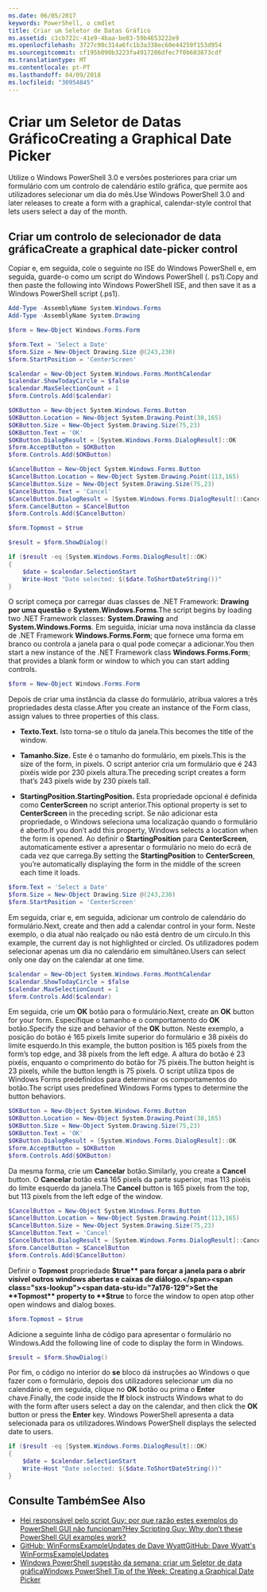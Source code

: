 ```yaml
---
ms.date: 06/05/2017
keywords: PowerShell, o cmdlet
title: Criar um Seletor de Datas Gráfico
ms.assetid: c1cb722c-41e9-4baa-be83-59b4653222e9
ms.openlocfilehash: 3727c90c314a6fc1b3a338ec60e44259f153d954
ms.sourcegitcommit: cf195b090b3223fa4917206dfec7f0b603873cdf
ms.translationtype: MT
ms.contentlocale: pt-PT
ms.lasthandoff: 04/09/2018
ms.locfileid: "30954845"
---
```

# <a name="creating-a-graphical-date-picker"></a><span data-ttu-id="7a176-103">Criar um Seletor de Datas Gráfico</span><span class="sxs-lookup"><span data-stu-id="7a176-103">Creating a Graphical Date Picker</span></span>

<span data-ttu-id="7a176-104">Utilize o Windows PowerShell 3.0 e versões posteriores para criar um formulário com um controlo de calendário estilo gráfica, que permite aos utilizadores selecionar um dia do mês.</span><span class="sxs-lookup"><span data-stu-id="7a176-104">Use Windows PowerShell 3.0 and later releases to create a form with a graphical, calendar-style control that lets users select a day of the month.</span></span>

## <a name="create-a-graphical-date-picker-control"></a><span data-ttu-id="7a176-105">Criar um controlo de selecionador de data gráfica</span><span class="sxs-lookup"><span data-stu-id="7a176-105">Create a graphical date-picker control</span></span>

<span data-ttu-id="7a176-106">Copiar e, em seguida, cole o seguinte no ISE do Windows PowerShell e, em seguida, guarde-o como um script do Windows PowerShell (. ps1).</span><span class="sxs-lookup"><span data-stu-id="7a176-106">Copy and then paste the following into Windows PowerShell ISE, and then save it as a Windows PowerShell script (.ps1).</span></span>

```powershell
Add-Type -AssemblyName System.Windows.Forms
Add-Type -AssemblyName System.Drawing

$form = New-Object Windows.Forms.Form

$form.Text = 'Select a Date'
$form.Size = New-Object Drawing.Size @(243,230)
$form.StartPosition = 'CenterScreen'

$calendar = New-Object System.Windows.Forms.MonthCalendar
$calendar.ShowTodayCircle = $false
$calendar.MaxSelectionCount = 1
$form.Controls.Add($calendar)

$OKButton = New-Object System.Windows.Forms.Button
$OKButton.Location = New-Object System.Drawing.Point(38,165)
$OKButton.Size = New-Object System.Drawing.Size(75,23)
$OKButton.Text = 'OK'
$OKButton.DialogResult = [System.Windows.Forms.DialogResult]::OK
$form.AcceptButton = $OKButton
$form.Controls.Add($OKButton)

$CancelButton = New-Object System.Windows.Forms.Button
$CancelButton.Location = New-Object System.Drawing.Point(113,165)
$CancelButton.Size = New-Object System.Drawing.Size(75,23)
$CancelButton.Text = 'Cancel'
$CancelButton.DialogResult = [System.Windows.Forms.DialogResult]::Cancel
$form.CancelButton = $CancelButton
$form.Controls.Add($CancelButton)

$form.Topmost = $true

$result = $form.ShowDialog()

if ($result -eq [System.Windows.Forms.DialogResult]::OK)
{
    $date = $calendar.SelectionStart
    Write-Host "Date selected: $($date.ToShortDateString())"
}
```

<span data-ttu-id="7a176-107">O script começa por carregar duas classes de .NET Framework: **Drawing por uma questão** e **System.Windows.Forms**.</span><span class="sxs-lookup"><span data-stu-id="7a176-107">The script begins by loading two .NET Framework classes: **System.Drawing** and **System.Windows.Forms**.</span></span> <span data-ttu-id="7a176-108">Em seguida, iniciar uma nova instância da classe de .NET Framework **Windows.Forms.Form**; que fornece uma forma em branco ou controla a janela para o qual pode começar a adicionar.</span><span class="sxs-lookup"><span data-stu-id="7a176-108">You then start a new instance of the .NET Framework class **Windows.Forms.Form**; that provides a blank form or window to which you can start adding controls.</span></span>

```powershell
$form = New-Object Windows.Forms.Form
```

<span data-ttu-id="7a176-109">Depois de criar uma instância da classe do formulário, atribua valores a três propriedades desta classe.</span><span class="sxs-lookup"><span data-stu-id="7a176-109">After you create an instance of the Form class, assign values to three properties of this class.</span></span>

- <span data-ttu-id="7a176-110">**Texto.**</span><span class="sxs-lookup"><span data-stu-id="7a176-110">**Text.**</span></span> <span data-ttu-id="7a176-111">Isto torna-se o título da janela.</span><span class="sxs-lookup"><span data-stu-id="7a176-111">This becomes the title of the window.</span></span>

- <span data-ttu-id="7a176-112">**Tamanho.**</span><span class="sxs-lookup"><span data-stu-id="7a176-112">**Size.**</span></span> <span data-ttu-id="7a176-113">Este é o tamanho do formulário, em pixels.</span><span class="sxs-lookup"><span data-stu-id="7a176-113">This is the size of the form, in pixels.</span></span> <span data-ttu-id="7a176-114">O script anterior cria um formulário que é 243 pixéis wide por 230 pixels altura.</span><span class="sxs-lookup"><span data-stu-id="7a176-114">The preceding script creates a form that’s 243 pixels wide by 230 pixels tall.</span></span>

- <span data-ttu-id="7a176-115">**StartingPosition.**</span><span class="sxs-lookup"><span data-stu-id="7a176-115">**StartingPosition.**</span></span> <span data-ttu-id="7a176-116">Esta propriedade opcional é definida como **CenterScreen** no script anterior.</span><span class="sxs-lookup"><span data-stu-id="7a176-116">This optional property is set to **CenterScreen** in the preceding script.</span></span> <span data-ttu-id="7a176-117">Se não adicionar esta propriedade, o Windows seleciona uma localização quando o formulário é aberto.</span><span class="sxs-lookup"><span data-stu-id="7a176-117">If you don’t add this property, Windows selects a location when the form is opened.</span></span> <span data-ttu-id="7a176-118">Ao definir o **StartingPosition** para **CenterScreen**, automaticamente estiver a apresentar o formulário no meio do ecrã de cada vez que carrega.</span><span class="sxs-lookup"><span data-stu-id="7a176-118">By setting the **StartingPosition** to **CenterScreen**, you’re automatically displaying the form in the middle of the screen each time it loads.</span></span>

```powershell
$form.Text = 'Select a Date'
$form.Size = New-Object Drawing.Size @(243,230)
$form.StartPosition = 'CenterScreen'
```

<span data-ttu-id="7a176-119">Em seguida, criar e, em seguida, adicionar um controlo de calendário do formulário.</span><span class="sxs-lookup"><span data-stu-id="7a176-119">Next, create and then add a calendar control in your form.</span></span> <span data-ttu-id="7a176-120">Neste exemplo, o dia atual não realçado ou não está dentro de um círculo.</span><span class="sxs-lookup"><span data-stu-id="7a176-120">In this example, the current day is not highlighted or circled.</span></span> <span data-ttu-id="7a176-121">Os utilizadores podem selecionar apenas um dia no calendário em simultâneo.</span><span class="sxs-lookup"><span data-stu-id="7a176-121">Users can select only one day on the calendar at one time.</span></span>

```powershell
$calendar = New-Object System.Windows.Forms.MonthCalendar
$calendar.ShowTodayCircle = $false
$calendar.MaxSelectionCount = 1
$form.Controls.Add($calendar)
```

<span data-ttu-id="7a176-122">Em seguida, crie um **OK** botão para o formulário.</span><span class="sxs-lookup"><span data-stu-id="7a176-122">Next, create an **OK** button for your form.</span></span> <span data-ttu-id="7a176-123">Especifique o tamanho e o comportamento do **OK** botão.</span><span class="sxs-lookup"><span data-stu-id="7a176-123">Specify the size and behavior of the **OK** button.</span></span> <span data-ttu-id="7a176-124">Neste exemplo, a posição do botão é 165 pixels limite superior do formulário e 38 pixéis do limite esquerdo.</span><span class="sxs-lookup"><span data-stu-id="7a176-124">In this example, the button position is 165 pixels from the form’s top edge, and 38 pixels from the left edge.</span></span> <span data-ttu-id="7a176-125">A altura do botão é 23 pixéis, enquanto o comprimento do botão for 75 pixéis.</span><span class="sxs-lookup"><span data-stu-id="7a176-125">The button height is 23 pixels, while the button length is 75 pixels.</span></span> <span data-ttu-id="7a176-126">O script utiliza tipos de Windows Forms predefinidos para determinar os comportamentos do botão.</span><span class="sxs-lookup"><span data-stu-id="7a176-126">The script uses predefined Windows Forms types to determine the button behaviors.</span></span>

```powershell
$OKButton = New-Object System.Windows.Forms.Button
$OKButton.Location = New-Object System.Drawing.Point(38,165)
$OKButton.Size = New-Object System.Drawing.Size(75,23)
$OKButton.Text = 'OK'
$OKButton.DialogResult = [System.Windows.Forms.DialogResult]::OK
$form.AcceptButton = $OKButton
$form.Controls.Add($OKButton)
```

<span data-ttu-id="7a176-127">Da mesma forma, crie um **Cancelar** botão.</span><span class="sxs-lookup"><span data-stu-id="7a176-127">Similarly, you create a **Cancel** button.</span></span> <span data-ttu-id="7a176-128">O **Cancelar** botão está 165 pixels da parte superior, mas 113 pixéis do limite esquerdo da janela.</span><span class="sxs-lookup"><span data-stu-id="7a176-128">The **Cancel** button is 165 pixels from the top, but 113 pixels from the left edge of the window.</span></span>

```powershell
$CancelButton = New-Object System.Windows.Forms.Button
$CancelButton.Location = New-Object System.Drawing.Point(113,165)
$CancelButton.Size = New-Object System.Drawing.Size(75,23)
$CancelButton.Text = 'Cancel'
$CancelButton.DialogResult = [System.Windows.Forms.DialogResult]::Cancel
$form.CancelButton = $CancelButton
$form.Controls.Add($CancelButton)
```

<span data-ttu-id="7a176-129">Definir o **Topmost** propriedade **$true** para forçar a janela para o abrir visível outros windows abertas e caixas de diálogo.</span><span class="sxs-lookup"><span data-stu-id="7a176-129">Set the **Topmost** property to **$true** to force the window to open atop other open windows and dialog boxes.</span></span>

```powershell
$form.Topmost = $true
```

<span data-ttu-id="7a176-130">Adicione a seguinte linha de código para apresentar o formulário no Windows.</span><span class="sxs-lookup"><span data-stu-id="7a176-130">Add the following line of code to display the form in Windows.</span></span>

```powershell
$result = $form.ShowDialog()
```

<span data-ttu-id="7a176-131">Por fim, o código no interior do **se** bloco dá instruções ao Windows o que fazer com o formulário, depois dos utilizadores selecionar um dia no calendário e, em seguida, clique no **OK** botão ou prima o **Enter** chave.</span><span class="sxs-lookup"><span data-stu-id="7a176-131">Finally, the code inside the **If** block instructs Windows what to do with the form after users select a day on the calendar, and then click the **OK** button or press the **Enter** key.</span></span> <span data-ttu-id="7a176-132">Windows PowerShell apresenta a data selecionada para os utilizadores.</span><span class="sxs-lookup"><span data-stu-id="7a176-132">Windows PowerShell displays the selected date to users.</span></span>

```powershell
if ($result -eq [System.Windows.Forms.DialogResult]::OK)
{
    $date = $calendar.SelectionStart
    Write-Host "Date selected: $($date.ToShortDateString())"
}
```

## <a name="see-also"></a><span data-ttu-id="7a176-133">Consulte Também</span><span class="sxs-lookup"><span data-stu-id="7a176-133">See Also</span></span>

- [<span data-ttu-id="7a176-134">Hei responsável pelo script Guy: por que razão estes exemplos do PowerShell GUI não funcionam?</span><span class="sxs-lookup"><span data-stu-id="7a176-134">Hey Scripting Guy:  Why don’t these PowerShell GUI examples work?</span></span>](http://go.microsoft.com/fwlink/?LinkId=506644)
- [<span data-ttu-id="7a176-135">GitHub: WinFormsExampleUpdates de Dave Wyatt</span><span class="sxs-lookup"><span data-stu-id="7a176-135">GitHub: Dave Wyatt's WinFormsExampleUpdates</span></span>](https://github.com/dlwyatt/WinFormsExampleUpdates)
- [<span data-ttu-id="7a176-136">Windows PowerShell sugestão da semana: criar um Seletor de data gráfica</span><span class="sxs-lookup"><span data-stu-id="7a176-136">Windows PowerShell Tip of the Week:  Creating a Graphical Date Picker</span></span>](http://technet.microsoft.com/library/ff730942.aspx)